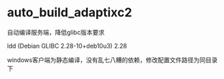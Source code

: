 # auto_build_adaptixc2

自动编译服务端，降低glibc版本要求

ldd (Debian GLIBC 2.28-10+deb10u3) 2.28

windows客户端为静态编译，没有乱七八糟的依赖，修改配置文件路径为同目录下
